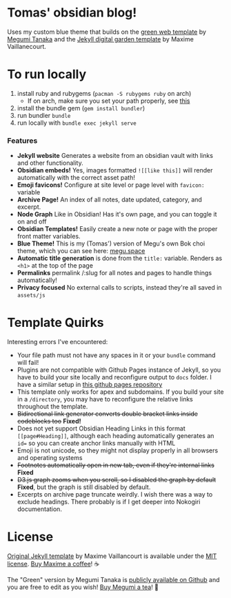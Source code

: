 # Tomas' obsidian blog!
Uses my custom blue theme that builds on the [green web template](https://github.com/meewgumi/green-web-template) by [Megumi Tanaka](https://megumi.co) and the [Jekyll digital garden template](https://github.com/maximevaillancourt/digital-garden-jekyll-template) by Maxime Vaillanecourt.

# To run locally
1. install ruby and rubygems (`pacman -S rubygems ruby` on arch)
    * If on arch, make sure you set your path properly, see [this](https://wiki.archlinux.org/title/Ruby#RubyGems)
3. install the bundle gem (`gem install bundler`)
4. run bundler `bundle`
5. run locally with `bundle exec jekyll serve`


### Features
-   **Jekyll website** Generates a website from an obsidian vault with links and other functionality.
-   **Obsidian embeds!** Yes, images formatted `![[like this]]` will render automatically with the correct asset path!
-   **Emoji favicons!** Configure at site level or page level with `favicon:` variable
-   **Archive Page!** An index of all notes, date updated, category, and excerpt.
-   **Node Graph** Like in Obsidian! Has it's own page, and you can toggle it on and off
-   **Obsidian Templates!** Easily create a new note or page with the proper front matter variables.
-   **Blue Theme!** This is my (Tomas') version of Megu's own Bok choi theme, which you can see here: [megu.space](https://megu.space)
-   **Automatic title generation** is done from the `title:` variable. Renders as `<h1>` at the top of the page
-   **Permalinks** permalink /:slug for all notes and pages to handle things automatically!
-   **Privacy focused** No external calls to scripts, instead they're all saved in `assets/js`

# Template Quirks

Interesting errors I've encountered:

-   Your file path must not have any spaces in it or your `bundle` command will fail!
-   Plugins are not compatible with Github Pages instance of Jekyll, so you have to build your site locally and reconfigure output to `docs` folder. I have a similar setup in [this github pages repository](https://github.com/meewgumi/digital-garden-ghpages-template)
-   This template only works for apex and subdomains. If you build your site in a `/directory`, you may have to reconfigure the relative links throughout the template.
-   ~~Bidirectional link generator converts double bracket links inside codeblocks too~~ **Fixed!**
-   Does not yet support Obsidian Heading Links in this format `[[page#Heading]]`, although each heading automatically generates an `id=` so you can create anchor links manually with HTML
-   Emoji is not unicode, so they might not display properly in all browsers and operating systems
-   ~~Footnotes automatically open in new tab, even if they're internal links~~ **Fixed**
-   ~~D3.js graph zooms when you scroll, so I disabled the graph by default~~ **Fixed**, but the graph is still disabled by default.
-   Excerpts on archive page truncate weirdly. I wish there was a way to exclude headings. There probably is if I get deeper into Nokogiri documentation.

# License

[Original Jekyll template](https://github.com/maximevaillancourt/digital-garden-jekyll-template) by Maxime Vaillancourt is available under the [MIT license](LICENSE.md). [Buy Maxime a coffee](https://ko-fi.com/maximevaillancourt)! ☕️

The "Green" version by Megumi Tanaka is [publicly available on Github](https://github.com/meewgumi/green-web-template) and you are free to edit as you wish! [Buy Megumi a tea](https://www.buymeacoffee.com/megumi)! 🍵
